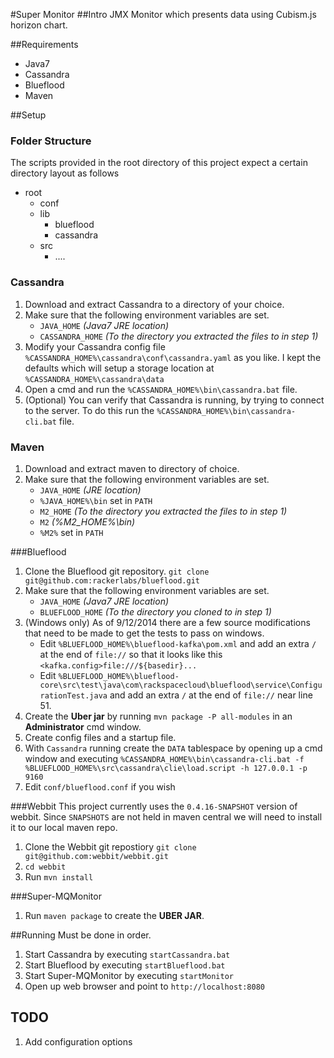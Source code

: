 #Super Monitor
##Intro
JMX Monitor which presents data using Cubism.js horizon chart.
 
##Requirements
- Java7
- Cassandra
- Blueflood
- Maven

##Setup
### Folder Structure
The scripts provided in the root directory of this project expect a certain directory layout as follows

- root
	- conf
	- lib
		- blueflood
		- cassandra
	- src
		- .... 

### Cassandra
1. Download and extract Cassandra to a directory of your choice.
2. Make sure that the following environment variables are set.
	- `JAVA_HOME` _(Java7 JRE location)_
	- `CASSANDRA_HOME` _(To the directory you extracted the files to in step 1)_
3. Modify your Cassandra config file `%CASSANDRA_HOME%\cassandra\conf\cassandra.yaml` as you like. I kept the defaults which will setup a storage location at `%CASSANDRA_HOME%\cassandra\data`
4. Open a cmd and run the `%CASSANDRA_HOME%\bin\cassandra.bat` file.
5. (Optional) You can verify that Cassandra is running, by trying to connect to the server.  To do this run the `%CASSANDRA_HOME%\bin\cassandra-cli.bat` file.

### Maven
1. Download and extract maven to directory of choice.
2. Make sure that the following environment variables are set.
	- `JAVA_HOME` _(JRE location)_
	- `%JAVA_HOME%\bin` set in `PATH`
	- `M2_HOME` _(To the directory you extracted the files to in step 1)_
	- `M2` _(%M2\_HOME%\bin)_
	- `%M2%` set in `PATH`

###Blueflood
1. Clone the Blueflood git repository. `git clone git@github.com:rackerlabs/blueflood.git`
2. Make sure that the following environment variables are set.
 	- `JAVA_HOME` _(Java7 JRE location)_
 	- `BLUEFLOOD_HOME` _(To the directory you cloned to in step 1)_
3. (Windows only) As of 9/12/2014 there are a few source modifications that need to be made to get the tests to pass on windows.
	- Edit `%BLUEFLOOD_HOME%\blueflood-kafka\pom.xml` and add an extra `/` at the end of `file://` so that it looks like this `<kafka.config>file:///${basedir}...`
	- Edit `%BLUEFLOOD_HOME%\blueflood-core\src\test\java\com\rackspacecloud\blueflood\service\ConfigurationTest.java` and add an extra `/` at the end of `file://` near line 51.  
4. Create the __Uber jar__ by running `mvn package -P all-modules` in an __Administrator__ cmd window.
5. Create config files and a startup file.
6. With `Cassandra` running create the `DATA` tablespace by opening up a cmd window and executing `%CASSANDRA_HOME%\bin\cassandra-cli.bat -f %BLUEFLOOD_HOME%\src\cassandra\clie\load.script -h 127.0.0.1 -p 9160`
7. Edit `conf/blueflood.conf` if you wish 

###Webbit
This project currently uses the `0.4.16-SNAPSHOT` version of webbit. Since `SNAPSHOTS` are not held in maven central we will need to install it to our local maven repo.

1. Clone the Webbit git repostiory `git clone git@github.com:webbit/webbit.git`
2. `cd webbit`
3. Run `mvn install`


###Super-MQMonitor
1. Run `maven package` to create the __UBER JAR__.

##Running
Must be done in order.

1. Start Cassandra by executing `startCassandra.bat`
2. Start Blueflood by executing `startBlueflood.bat`
3. Start Super-MQMonitor by executing `startMonitor`
4. Open up web browser and point to `http://localhost:8080`

## TODO
1. Add configuration options

